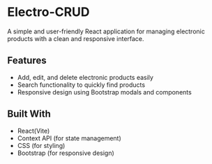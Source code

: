 # Electro-CRUD
A simple and user-friendly React application for managing electronic products with a clean and responsive interface.

## Features

- Add, edit, and delete electronic products easily  
- Search functionality to quickly find products  
- Responsive design using Bootstrap modals and components  

## Built With

- React(Vite)
- Context API (for state management)
- CSS (for styling)
- Bootstrap (for responsive design)
